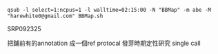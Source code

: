 ```
qsub -l select=1:ncpus=1 -l walltime=02:15:00 -N "BBMap" -m abe -M "harewhite0@gmail.com" BBMap.sh
```
SRP092325


把鋪前有的annotation 成一個ref
protocal 發芽時期定性研究
	single call